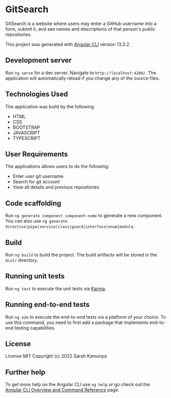 # GitSearch
GitSearch is a  website where users may enter a GitHub username into a form, submit it, and see names and descriptions of that person's public repositories.

This project was generated with [Angular CLI](https://github.com/angular/angular-cli) version 13.3.2.

## Development server

Run `ng serve` for a dev server. Navigate to `http://localhost:4200/`. The application will automatically reload if you change any of the source files.


## Technologies Used
The application was build by the following
* HTML
* CSS
* BOOTSTRAP
* JAVASCRIPT
* TYPESCRIPT

## User Requirements
The applications allows users to do the following:

* Enter user git username
* Search for git account
* View all details and previous repositories



## Code scaffolding

Run `ng generate component component-name` to generate a new component. You can also use `ng generate directive|pipe|service|class|guard|interface|enum|module`.

## Build

Run `ng build` to build the project. The build artifacts will be stored in the `dist/` directory.

## Running unit tests

Run `ng test` to execute the unit tests via [Karma](https://karma-runner.github.io).

## Running end-to-end tests

Run `ng e2e` to execute the end-to-end tests via a platform of your choice. To use this command, you need to first add a package that implements end-to-end testing capabilities.

## License
License MIT Copyright (c) 2022 Sarah Kamunya

## Further help

To get more help on the Angular CLI use `ng help` or go check out the [Angular CLI Overview and Command Reference](https://angular.io/cli) page.
